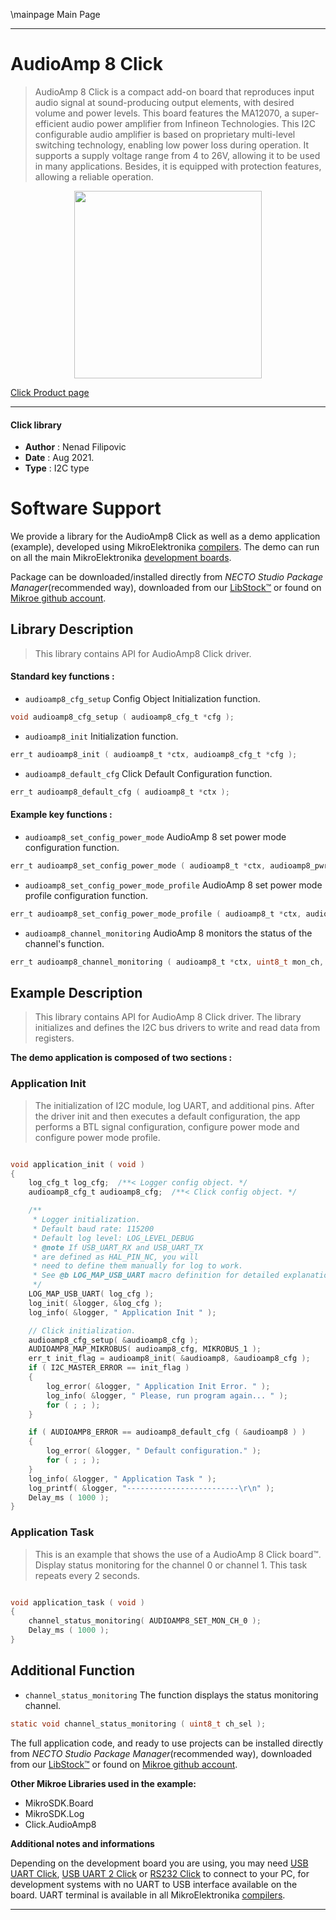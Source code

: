 \mainpage Main Page

---
# AudioAmp 8 Click

> AudioAmp 8 Click is a compact add-on board that reproduces input audio signal at sound-producing output elements, with desired volume and power levels. This board features the MA12070, a super-efficient audio power amplifier from Infineon Technologies. This I2C configurable audio amplifier is based on proprietary multi-level switching technology, enabling low power loss during operation. It supports a supply voltage range from 4 to 26V, allowing it to be used in many applications. Besides, it is equipped with protection features, allowing a reliable operation.

<p align="center">
  <img src="https://download.mikroe.com/images/click_for_ide/audioamp8_click.png" height=300px>
</p>

[Click Product page](https://www.mikroe.com/audioamp-8-click)

---


#### Click library

- **Author**        : Nenad Filipovic
- **Date**          : Aug 2021.
- **Type**          : I2C type


# Software Support

We provide a library for the AudioAmp8 Click
as well as a demo application (example), developed using MikroElektronika
[compilers](https://www.mikroe.com/necto-studio).
The demo can run on all the main MikroElektronika [development boards](https://www.mikroe.com/development-boards).

Package can be downloaded/installed directly from *NECTO Studio Package Manager*(recommended way), downloaded from our [LibStock&trade;](https://libstock.mikroe.com) or found on [Mikroe github account](https://github.com/MikroElektronika/mikrosdk_click_v2/tree/master/clicks).

## Library Description

> This library contains API for AudioAmp8 Click driver.

#### Standard key functions :

- `audioamp8_cfg_setup` Config Object Initialization function.
```c
void audioamp8_cfg_setup ( audioamp8_cfg_t *cfg );
```

- `audioamp8_init` Initialization function.
```c
err_t audioamp8_init ( audioamp8_t *ctx, audioamp8_cfg_t *cfg );
```

- `audioamp8_default_cfg` Click Default Configuration function.
```c
err_t audioamp8_default_cfg ( audioamp8_t *ctx );
```

#### Example key functions :

- `audioamp8_set_config_power_mode` AudioAmp 8 set power mode configuration function.
```c
err_t audioamp8_set_config_power_mode ( audioamp8_t *ctx, audioamp8_pwr_mon_cfg_t pwr_mode );
```

- `audioamp8_set_config_power_mode_profile` AudioAmp 8 set power mode profile configuration function.
```c
err_t audioamp8_set_config_power_mode_profile ( audioamp8_t *ctx, audioamp8_pwr_mod_profile_cfg_t pm_profile );
```

- `audioamp8_channel_monitoring` AudioAmp 8 monitors the status of the channel's function.
```c
err_t audioamp8_channel_monitoring ( audioamp8_t *ctx, uint8_t mon_ch, audioamp8_monitor_channel_t *ch_mon );
```

## Example Description

> This library contains API for AudioAmp 8 Click driver.
> The library initializes and defines the I2C bus drivers 
> to write and read data from registers. 

**The demo application is composed of two sections :**

### Application Init

> The initialization of I2C  module, log UART, and additional pins. 
> After the driver init and then executes a default configuration, 
> the app performs a BTL signal configuration, configure power mode
> and configure power mode profile.

```c

void application_init ( void ) 
{
    log_cfg_t log_cfg;  /**< Logger config object. */
    audioamp8_cfg_t audioamp8_cfg;  /**< Click config object. */

    /** 
     * Logger initialization.
     * Default baud rate: 115200
     * Default log level: LOG_LEVEL_DEBUG
     * @note If USB_UART_RX and USB_UART_TX 
     * are defined as HAL_PIN_NC, you will 
     * need to define them manually for log to work. 
     * See @b LOG_MAP_USB_UART macro definition for detailed explanation.
     */
    LOG_MAP_USB_UART( log_cfg );
    log_init( &logger, &log_cfg );
    log_info( &logger, " Application Init " );

    // Click initialization.
    audioamp8_cfg_setup( &audioamp8_cfg );
    AUDIOAMP8_MAP_MIKROBUS( audioamp8_cfg, MIKROBUS_1 );
    err_t init_flag = audioamp8_init( &audioamp8, &audioamp8_cfg );
    if ( I2C_MASTER_ERROR == init_flag ) 
    {
        log_error( &logger, " Application Init Error. " );
        log_info( &logger, " Please, run program again... " );
        for ( ; ; );
    }

    if ( AUDIOAMP8_ERROR == audioamp8_default_cfg ( &audioamp8 ) )
    {
        log_error( &logger, " Default configuration." );
        for ( ; ; );
    }
    log_info( &logger, " Application Task " );
    log_printf( &logger, "-------------------------\r\n" );
    Delay_ms ( 1000 );
}

```

### Application Task

> This is an example that shows the use of a AudioAmp 8 Click board™.
> Display status monitoring for the channel 0 or channel 1.
> This task repeats every 2 seconds.

```c

void application_task ( void ) 
{
    channel_status_monitoring( AUDIOAMP8_SET_MON_CH_0 );
    Delay_ms ( 1000 );
}

```

## Additional Function
- `channel_status_monitoring` The function displays the status monitoring channel.
```c
static void channel_status_monitoring ( uint8_t ch_sel );
```

The full application code, and ready to use projects can be installed directly from *NECTO Studio Package Manager*(recommended way), downloaded from our [LibStock&trade;](https://libstock.mikroe.com) or found on [Mikroe github account](https://github.com/MikroElektronika/mikrosdk_click_v2/tree/master/clicks).

**Other Mikroe Libraries used in the example:**

- MikroSDK.Board
- MikroSDK.Log
- Click.AudioAmp8

**Additional notes and informations**

Depending on the development board you are using, you may need
[USB UART Click](https://www.mikroe.com/usb-uart-click),
[USB UART 2 Click](https://www.mikroe.com/usb-uart-2-click) or
[RS232 Click](https://www.mikroe.com/rs232-click) to connect to your PC, for
development systems with no UART to USB interface available on the board. UART
terminal is available in all MikroElektronika
[compilers](https://shop.mikroe.com/compilers).

---

